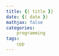 ```yaml
---
title: {{ title }}
date: {{ date }}
mathjax: false
categories:
    programming
tags:
    cpp
---
```

